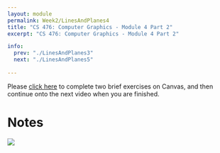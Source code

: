 ```yaml
---
layout: module
permalink: Week2/LinesAndPlanes4
title: "CS 476: Computer Graphics - Module 4 Part 2"
excerpt: "CS 476: Computer Graphics - Module 4 Part 2"

info:
  prev: "./LinesAndPlanes3"
  next: "./LinesAndPlanes5"
  
---
```


Please <a href = "https://ursinus.instructure.com/courses/10834/quizzes/10509/take" target="_blank">click here</a> to complete two brief exercises on Canvas, and then continue onto the next video when you are finished.

<h1>Notes</h1>

<img src = "http://www.ctralie.com/Teaching/CS476_F2020/Lectures/VideoNotes/4_LinesAndRays2.svg">